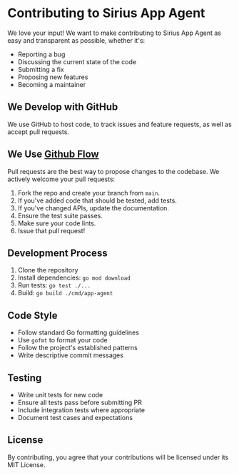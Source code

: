 # Contributing to Sirius App Agent

We love your input! We want to make contributing to Sirius App Agent as easy and transparent as possible, whether it's:

- Reporting a bug
- Discussing the current state of the code
- Submitting a fix
- Proposing new features
- Becoming a maintainer

## We Develop with GitHub

We use GitHub to host code, to track issues and feature requests, as well as accept pull requests.

## We Use [Github Flow](https://guides.github.com/introduction/flow/index.html)

Pull requests are the best way to propose changes to the codebase. We actively welcome your pull requests:

1. Fork the repo and create your branch from `main`.
2. If you've added code that should be tested, add tests.
3. If you've changed APIs, update the documentation.
4. Ensure the test suite passes.
5. Make sure your code lints.
6. Issue that pull request!

## Development Process

1. Clone the repository
2. Install dependencies: `go mod download`
3. Run tests: `go test ./...`
4. Build: `go build ./cmd/app-agent`

## Code Style

- Follow standard Go formatting guidelines
- Use `gofmt` to format your code
- Follow the project's established patterns
- Write descriptive commit messages

## Testing

- Write unit tests for new code
- Ensure all tests pass before submitting PR
- Include integration tests where appropriate
- Document test cases and expectations

## License

By contributing, you agree that your contributions will be licensed under its MIT License.
